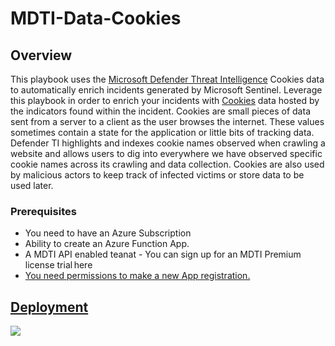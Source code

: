# MDTI-Data-Cookies

## Overview
This playbook uses the [Microsoft Defender Threat Intelligence](https://learn.microsoft.com/en-us/defender/threat-intelligence/what-is-microsoft-defender-threat-intelligence-defender-ti) Cookies data to automatically enrich incidents generated by Microsoft Sentinel. Leverage this playbook in order to enrich your incidents with [Cookies](https://learn.microsoft.com/en-us/defender/threat-intelligence/data-sets#cookies) data hosted by the indicators found within the incident. Cookies are small pieces of data sent from a server to a client as the user browses the internet. These values sometimes contain a state for the application or little bits of tracking data. Defender TI highlights and indexes cookie names observed when crawling a website and allows users to dig into everywhere we have observed specific cookie names across its crawling and data collection. Cookies are also used by malicious actors to keep track of infected victims or store data to be used later.

### Prerequisites


- You need to have an Azure Subscription
- Ability to create an Azure Function App. 
- A MDTI API enabled teanat - You can sign up for an MDTI Premium license trial here <a href="https://signup.microsoft.com/get-started/signup?OfferId=8851ff02-fd34-4302-aa87-01247004749d&ali=1&products=8851ff02-fd34-4302-aa87-01247004749d" target="_blank">
- You need permissions to make a new App registration. 


## Deployment

<a href="https://portal.azure.com/#create/Microsoft.Template/uri/https%3A%2F%2Fraw.githubusercontent.com%2FAzure%2FAzure-Sentinel%2Fmaster%2FSolutions%2FMicrosoft%2520Defender%2520Threat%2520Intelligence%2FPlaybooks%2FMDTI-Data-Cookies%2Fazuredeploy.json" target="_blank">
    <img src="https://aka.ms/deploytoazurebutton"/>
</a>

